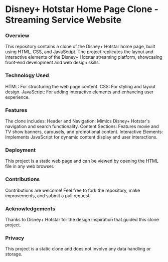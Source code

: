 # Disney+ Hotstar Home Page Clone - Streaming Service Website

### Overview
This repository contains a clone of the Disney+ Hotstar home page, built using HTML, CSS, and JavaScript. The project replicates the layout and interactive elements of the Disney+ Hotstar streaming platform, showcasing front-end development and web design skills.

### Technology Used
HTML: For structuring the web page content.
CSS: For styling and layout design.
JavaScript: For adding interactive elements and enhancing user experience.

### Features
The clone includes:
Header and Navigation: Mimics Disney+ Hotstar's navigation and search functionality.
Content Sections: Features movie and TV show banners, carousels, and promotional content.
Interactive Elements: Implements JavaScript for dynamic content display and user interactions.

### Deployment
This project is a static web page and can be viewed by opening the HTML file in any web browser.

### Contributions
Contributions are welcome! Feel free to fork the repository, make improvements, and submit a pull request.

### Acknowledgements
Thanks to Disney+ Hotstar for the design inspiration that guided this clone project.

### Privacy
This project is a static clone and does not involve any data handling or storage.
